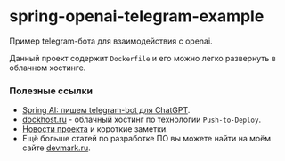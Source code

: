 # spring-openai-telegram-example
Пример telegram-бота для взаимодействия с openai.

Данный проект содержит `Dockerfile` и его можно легко развернуть в облачном хостинге.

### Полезные ссылки
* [Spring AI: пишем telegram-bot для ChatGPT](https://devmark.ru/article/spring-openai-telegram).
* [dockhost.ru](https://dockhost.ru/?utm_source=devmark&utm_medium=cpa&utm_campaign=devmark&p=z8i9gexg) - облачный хостинг по технологии `Push-to-Deploy`.
* [Новости проекта](https://t.me/+RjrPWNUEwf8wZTMy) и короткие заметки.
* Ещё больше статей по разработке ПО вы можете найти на моём сайте [devmark.ru](https://devmark.ru/).
